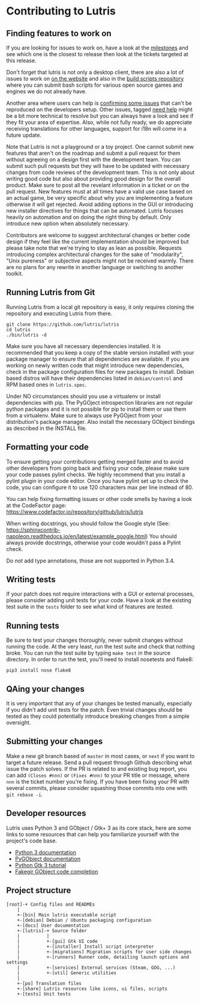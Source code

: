 Contributing to Lutris
======================

Finding features to work on
---------------------------

If you are looking for issues to work on, have a look at the
[milestones](https://github.com/lutris/lutris/milestones) and see which one is
the closest to release then look at the tickets targeted at this release.

Don't forget that lutris is not only a desktop client, there are also a lot of
issues to work on [on the website](https://github.com/lutris/website/issues)
and also in the [build scripts repository](https://github.com/lutris/buildbot)
where you can submit bash scripts for various open source games and engines we
do not already have.

Another area where users can help is [confirming some
issues](https://github.com/lutris/lutris/issues?q=is%3Aissue+is%3Aopen+label%3A%22need+help%22)
that can't be reproduced on the developers setup. Other issues, tagged [need
help](https://github.com/lutris/lutris/issues?q=is%3Aissue+is%3Aopen+label%3A%22need+help%22)
might be a bit more technical to resolve but you can always have a look and see
if they fit your area of expertise. Also, while not fully ready, we do
appreciate receiving translations for other languages, support for i18n will
come in a future update.

Note that Lutris is not a playground or a toy project. One cannot submit new
features that aren't on the roadmap and submit a pull request for them without
agreeing on a design first with the development team. You can submit such pull
requests but they will have to be updated with necessary changes from code
reviews of the development team. This is not only about writing good code but
also about providing good design for the overall product. Make sure to post all
the revelant information in a ticket or on the pull request. New features must
at all times have a valid use case based on an actual game, be very specific
about why you are implementing a feature otherwise it will get rejected.
Avoid adding options in the GUI or introducing new installer directives for
things that can be automated. Lutris focuses heavily on automation and on doing
the right thing by default. Only introduce new option when absolutely
necessary.

Contributors are welcome to suggest architectural changes or better code design
if they feel like the current implementation should be improved but please take
note that we're trying to stay as lean as possible. Requests introducing complex
architectural changes for the sake of "modularity", "Unix pureness" or subjective 
aspects might not be received warmly. There are no plans for any rewrite in
another language or switching to another toolkit.

Running Lutris from Git
-----------------------

Running Lutris from a local git repository is easy, it only requires cloning
the repository and executing Lutris from there.

    git clone https://github.com/lutris/lutris
    cd lutris
    ./bin/lutris -d

Make sure you have all necessary dependencies installed. It is recommended that
you keep a copy of the stable version installed with your package manager to
ensure that all dependencies are available.
If you are working on newly written code that might introduce
new dependencies, check in the package configuration files for new packages to
install. Debian based distros will have their dependencies listed
in `debian/control` and RPM based ones in `lutris.spec`.

Under NO circumstances should you use a virtualenv or install dependencies with
pip. The PyGOject introspection libraries are not regular python packages and
it is not possible for pip to install them or use them from a virtualenv. Make
sure to always use PyGOject from your distribution's package manager. Also
install the necessary GObject bindings as described in the INSTALL file.

Formatting your code
--------------------

To ensure getting your contributions getting merged faster and to avoid other
developers from going back and fixing your code, please make sure your code
passes pylint checks. We highly recommend that you install a pylint plugin in
your code editor. Once you have pylint set up to check the code, you can
configure it to use 120 characters max per line instead of 80.

You can help fixing formatting issues or other code smells by having a look at
the CodeFactor page: https://www.codefactor.io/repository/github/lutris/lutris

When writing docstrings, you should follow the Google style
(See: https://sphinxcontrib-napoleon.readthedocs.io/en/latest/example_google.html)
You should always provide docstrings, otherwise your code wouldn't pass a
Pylint check.

Do *not* add type annotations, those are not supported in Python 3.4.

Writing tests
-------------

If your patch does not require interactions with a GUI or external processes,
please consider adding unit tests for your code. Have a look at the existing
test suite in the `tests` folder to see what kind of features are tested.

Running tests
-------------

Be sure to test your changes thoroughly, never submit changes without running
the code. At the very least, run the test suite and check that nothing broke.
You can run the test suite by typing `make test` in the source directory.
In order to run the test, you'll need to install nosetests and flake8:

    pip3 install nose flake8

QAing your changes
------------------

It is very important that any of your changes be tested manually, especially if
you didn't add unit tests for the patch. Even trivial changes should be tested
as they could potentially introduce breaking changes from a simple oversight.

Submitting your changes
-----------------------

Make a new git branch based of `master` in most cases, or `next` if you want to
target a future release. Send a pull request through Github describing what
issue the patch solves. If the PR is related to and existing bug report, you
can add `(Closes #nnn)` or `(Fixes #nnn)` to your PR title or message, where
`nnn` is the ticket number you're fixing. If you have been fixing your PR with
several commits, please consider squashing those commits into one with `git
rebase -i`.

Developer resources
-------------------

Lutris uses Python 3 and GObject / Gtk+ 3 as its core stack, here are some
links to some resources that can help you familiarize yourself with the
project's code base.

* [Python 3 documentation](https://docs.python.org/3/)
* [PyGObject documentation](https://pygobject.readthedocs.io/en/latest/)
* [Python Gtk 3 tutorial](https://python-gtk-3-tutorial.readthedocs.io/en/latest/objects.html)
* [Fakegir GObject code completion](https://github.com/strycore/fakegir)

Project structure
-----------------

    [root]-+ Config files and READMEs
        |
        +-[bin] Main lutris executable script
        +-[debian] Debian / Ubuntu packaging configuration
        +-[docs] User documentation
        +-[lutris]-+ Source folder
        |          |
        |          +-[gui] Gtk UI code
        |          +-[installer] Install script interpreter
        |          +-[migrations] Migration scripts for user side changes
        |          +-[runners] Runner code, detailing launch options and settings
        |          +-[services] External services (Steam, GOG, ...)
        |          +-[util] Generic utilities
        |
        +-[po] Translation files
        +-[share] Lutris resources like icons, ui files, scripts
        +-[tests] Unit tests
